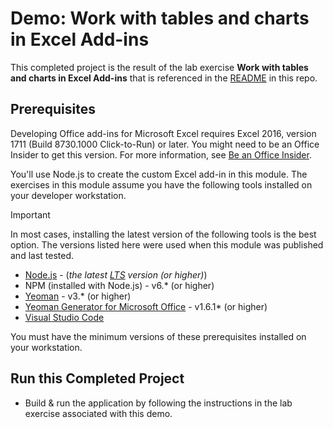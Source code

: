 # Demo: Work with tables and charts in Excel Add-ins

This completed project is the result of the lab exercise **Work with tables and charts in Excel Add-ins** that is referenced in the [README](../../) in this repo.

## Prerequisites

Developing Office add-ins for Microsoft Excel requires Excel 2016, version 1711 (Build 8730.1000 Click-to-Run) or later. You might need to be an Office Insider to get this version. For more information, see [Be an Office Insider](https://products.office.com/office-insider?tab=tab-1).

You'll use Node.js to create the custom Excel add-in in this module. The exercises in this module assume you have the following tools installed on your developer workstation.

> [!IMPORTANT]
> In most cases, installing the latest version of the following tools is the best option. The versions listed here were used when this module was published and last tested.

- [Node.js](https://nodejs.org/) - (*the latest [LTS](https://nodejs.org/about/releases) version (or higher)*)
- NPM (installed with Node.js) - v6.\* (or higher)
- [Yeoman](https://yeoman.io/) - v3.\* (or higher)
- [Yeoman Generator for Microsoft Office](https://github.com/OfficeDev/generator-office) - v1.6.1\* (or higher)
- [Visual Studio Code](https://code.visualstudio.com)

You must have the minimum versions of these prerequisites installed on your workstation.

## Run this Completed Project

- Build & run the application by following the instructions in the lab exercise associated with this demo.